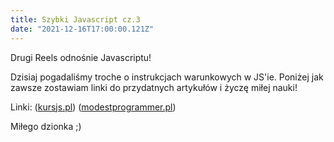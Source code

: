 ```yaml
---
title: Szybki Javascript cz.3
date: "2021-12-16T17:00:00.121Z"
---
```


Drugi Reels odnośnie Javascriptu!

Dzisiaj pogadaliśmy troche o instrukcjach warunkowych w JS'ie. Poniżej jak zawsze zostawiam linki do przydatnych artykułów i życzę miłej nauki!

Linki:
([kursjs.pl](https://kursjs.pl/kurs/super-podstawy/instrukcje-warunkowe.php))
([modestprogrammer.pl](https://www.modestprogrammer.pl/instrukcja-warunkowa-if-w-javascript))

Miłego dzionka ;)
